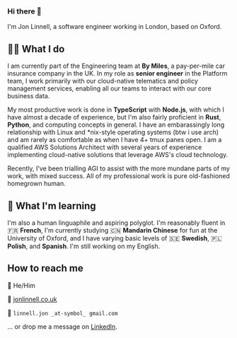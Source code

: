 ### Hi there 👋

I'm Jon Linnell, a software engineer working in London, based on Oxford.

## 👨‍💻 What I do

I am currently part of the Engineering team at **By Miles**, a pay-per-mile car insurance company in the UK. In my role as **senior engineer** in the Platform team, I work primarily with our cloud-native telematics and policy management services, enabling all our teams to interact with our core business data.

My most productive work is done in **TypeScript** with **Node.js**, with which I have almost a decade of experience, but I'm also fairly proficient in **Rust**, **Python**, and computing concepts in general. I have an embarassingly long relationship with Linux and *nix-style operating systems (btw i use arch) and am rarely as comfortable as when I have 4+ tmux panes open. I am a qualified AWS Solutions Architect with several years of experience implementing cloud-native solutions that leverage AWS's cloud technology.

Recently, I've been trialling AGI to assist with the more mundane parts of my work, with mixed success. All of my professional work is pure old-fashioned homegrown human.

## 🌱 What I'm learning

I'm also a human linguaphile and aspiring polyglot. I'm reasonably fluent in 🇫🇷 **French**, I'm currently studying 🇨🇳 **Mandarin Chinese** for fun at the University of Oxford, and I have varying basic levels of 🇸🇪 **Swedish**, 🇵🇱 **Polish**, and **Spanish**. I'm still working on my English.

## How to reach me

🕺 He/Him

🔗 [jonlinnell.co.uk](https://www.jonlinnell.co.uk)

💌 `linnell.jon _at-symbol_ gmail.com`

... or drop me a message on [LinkedIn](https://linkedin.com/in/jplinnell).
